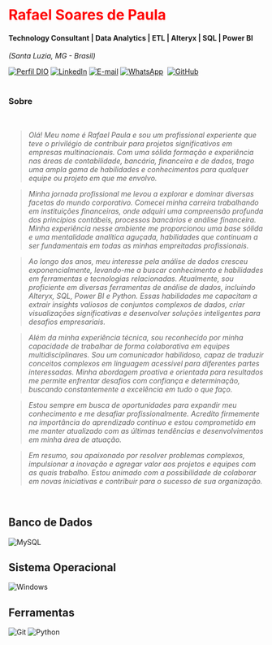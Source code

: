 <h1> 
  <a href="https://www.linkedin.com/in/rafael-paula/" style="color: #f00 !important; text-decoration: none; color: inherit;">
    <span>Rafael Soares de Paula</span>
  </a>
</h1>

#### Technology Consultant | Data Analytics | ETL | Alteryx | SQL | Power BI
<i>(Santa Luzia, MG - Brasil)</i>

[![Perfil DIO](https://img.shields.io/badge/-Meu%20Perfil%20na%20DIO-0077B5?style=for-the-badge&logo=gitbook&logoColor=white)](https://dio.me/users/rafa_soaresdepaula)
[![LinkedIn](https://img.shields.io/badge/linkedin-%230077B5.svg?style=for-the-badge&logo=linkedin&logoColor=white)](https://www.linkedin.com/in/rafael-paula/)
[![E-mail](https://img.shields.io/badge/-Email-0077B5?style=for-the-badge&logo=microsoft-outlook&logoColor=white)](mailto:rafa.soaresdepaula@gmail.com)
[![WhatsApp](https://img.shields.io/badge/WhatsApp-0077B5?style=for-the-badge&logo=whatsapp&logoColor=white)](https://wa.me/55+31+984224363)  
[![GitHub](https://img.shields.io/badge/GitHub-0077B5?style=for-the-badge&logo=github&logoColor=white)](https://github.com/RAFAELSPAULA)
<br />
<br />

###  Sobre
<i>
<br />

> Olá! Meu nome é Rafael Paula e sou um profissional experiente que teve o privilégio de contribuir para projetos significativos em empresas multinacionais. Com uma sólida formação e experiência nas áreas de contabilidade, bancária, financeira e de dados, trago uma ampla gama de habilidades e conhecimentos para qualquer equipe ou projeto em que me envolvo.

> Minha jornada profissional me levou a explorar e dominar diversas facetas do mundo corporativo. Comecei minha carreira trabalhando em instituições financeiras, onde adquiri uma compreensão profunda dos princípios contábeis, processos bancários e análise financeira. Minha experiência nesse ambiente me proporcionou uma base sólida e uma mentalidade analítica aguçada, habilidades que continuam a ser fundamentais em todas as minhas empreitadas profissionais.

> Ao longo dos anos, meu interesse pela análise de dados cresceu exponencialmente, levando-me a buscar conhecimento e habilidades em ferramentas e tecnologias relacionadas. Atualmente, sou proficiente em diversas ferramentas de análise de dados, incluindo Alteryx, SQL, Power BI e Python. Essas habilidades me capacitam a extrair insights valiosos de conjuntos complexos de dados, criar visualizações significativas e desenvolver soluções inteligentes para desafios empresariais.

> Além da minha experiência técnica, sou reconhecido por minha capacidade de trabalhar de forma colaborativa em equipes multidisciplinares. Sou um comunicador habilidoso, capaz de traduzir conceitos complexos em linguagem acessível para diferentes partes interessadas. Minha abordagem proativa e orientada para resultados me permite enfrentar desafios com confiança e determinação, buscando constantemente a excelência em tudo o que faço.

> Estou sempre em busca de oportunidades para expandir meu conhecimento e me desafiar profissionalmente. Acredito firmemente na importância do aprendizado contínuo e estou comprometido em me manter atualizado com as últimas tendências e desenvolvimentos em minha área de atuação.

> Em resumo, sou apaixonado por resolver problemas complexos, impulsionar a inovação e agregar valor aos projetos e equipes com as quais trabalho. Estou animado com a possibilidade de colaborar em novas iniciativas e contribuir para o sucesso de sua organização.
  
</i>
<br />

## Banco de Dados
![MySQL](https://img.shields.io/badge/MySQL-00000F?style=for-the-badge&logo=mysql&logoColor=white)
## Sistema Operacional
![Windows](https://img.shields.io/badge/Windows-000?style=for-the-badge&logo=windows&logoColor=2CA5E0)
## Ferramentas
![Git](https://img.shields.io/badge/GIT-E44C30?style=for-the-badge&logo=git&logoColor=white)
![Python](https://img.shields.io/badge/python-3670A0?style=for-the-badge&logo=python&logoColor=ffdd54)


